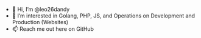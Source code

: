 - 👋 Hi, I’m @leo26dandy
- 👀 I’m interested in Golang, PHP, JS, and Operations on Development and Production (Websites)
- 📫 Reach me out here on GitHub

<!---
leo26dandy/leo26dandy is a ✨ special ✨ repository because its `README.md` (this file) appears on your GitHub profile.
You can click the Preview link to take a look at your changes.
--->
